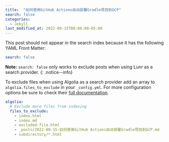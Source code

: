 ```yaml
---
title:  "如何使用GitHub Actions自动部署Gradle项目到GCP"
search: false
categories: 
  - Jekyll
last_modified_at: 2022-09-15T08:06:00-05:00
---
```


This post should not appear in the search index because it has the following YAML Front Matter:

```yaml
search: false
```

**Note:** `search: false` only works to exclude posts when using Lunr as a search provider.
{: .notice--info}

To exclude files when using Algolia as a search provider add an array to `algolia.files_to_exclude` in your `_config.yml`. For more configuration options be sure to check their [full documentation](https://community.algolia.com/jekyll-algolia/options.html).

```yaml
algolia:
  # Exclude more files from indexing
  files_to_exclude:
    - index.html
    - index.md
    - excluded-file.html
    - _posts/2022-09-15-如何使用GitHub Actions自动部署Gradle项目到GCP.md
    - subdirectory/*.html
```